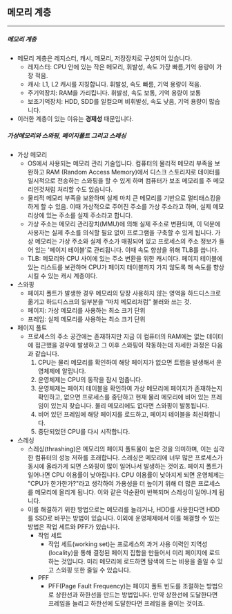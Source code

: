 ## 메모리 계층

----

##### 메모리 계층

- 메모리 계층은 레지스터, 캐시, 메모리, 저장장치로 구성되어 있습니다.
  - 레지스터: CPU 안에 있는 작은 메모리, 휘발성, 속도 가장 빠름,기억 용량이 가장 적음.
  - 캐시: L1, L2 캐시를 지칭합니다. 휘발성, 속도 빠름, 기억 용량이 적음.
  - 주기억장치: RAM을 가리킵니다. 휘발성, 속도 보통, 기억 용량이 보통
  - 보조기억장치: HDD, SDD를 일컬으며 비휘발성, 속도 낮음, 기억 용량이 많습니다.
- 이러한 계층이 있는 이유는 **경제성** 때문입니다.



##### 가상메모리와 스와핑, 페이지폴트 그리고 스레싱

- 가상 메모리
  - OS에서 사용되는 메모리 관리 기술입니다. 
    컴퓨터의 물리적 메모리 부족을 보완하고 RAM (Random Access Memory)에서 디스크 스토리지로 데이터를 일시적으로 전송하는 스와핑을 할 수 있게 하며 컴퓨터가 보조 메모리를 주 메모리인것처럼 처리할 수도 있습니다.
  - 물리적 메모리 부족을 보완하며 실제 마치 큰 메모리를 기반으로 멀티태스킹을 하게 할 수 있음.
    이때 가상적으로 주어진 주소를 가상 주소라고 하며, 실제 메모리상에 있는 주소를 실제 주소라고 합니다.
  - 가상 주소는 메모리 관리장치(MMU)에 의해 실제 주소로 변환되며, 이 덕분에 사용자는 실제 주소를 의식할 필요 없이 프로그램을 구축할 수 있게 됩니다.
    가상 메모리는 가상 주소와 실제 주소가 매핑되어 있고 프로세스의 주소 정보가 들어 있는 '페이지 테이블'로 관리됩니다.
    이때 속도 향상을 위해 TLB를 씁니다.
  - TLB: 메모리와 CPU 사이에 있는 주소 변환을 위한 캐시이다. 페이지 테이블에 있는 리스트를 보관하며 CPU가 페이지 테이블까지 가지 않도록 해 속도를 향상시킬 수 있는 캐시 계층이다.
- 스와핑
  - 페이지 폴트가 발생한 경우 메모리의 당장 사용하지 않는 영역을 하드디스크로 옮기고 하드디스크의 일부분을 “마치 메모리처럼” 불러와 쓰는 것.
  - 페이지: 가상 메모리를 사용하는 최소 크기 단위
  - 프레임: 실제 메모리를 사용하는 최소 크기 단위
- 페이지 폴트
  - 프로세스의 주소 공간에는 존재하지만 지금 이 컴퓨터의 RAM에는 없는 데이터에 접근했을 경우에 발생하고 그 이후 스와핑이 작동하는데 자세한 과정은 다음과 같습니다.
    1. CPU는 물리 메모리를 확인하여 해당 페이지가 없으면 트랩을 발생해서 운영체제에 알립니다.
    2. 운영체제는 CPU의 동작을 잠시 멈춥니다.
    3. 운영체제는 페이지 테이블을 확인하여 가상 메모리에 페이지가 존재하는지 확인하고, 없으면 프로세스를 중단하고 현재 물리 메모리에 비어 있는 프레임이 있는지 찾습니다. 물리 메모리에도 없다면 스와핑이 발동됩니다.
    4. 비어 있던 프레임에 해당 페이지를 로드하고, 페이지 테이블을 최신화합니다.
    5. 중단되었던 CPU를 다시 시작합니다.
- 스레싱
  - 스레싱(thrashing)은 메모리의 페이지 폴트율이 높은 것을 의미하며, 이는 심각한 컴퓨터의 성능 저하를 초래합니다.
    스레싱은 메모리에 너무 많은 프로세스가 동시에 올라가게 되면 스와핑이 많이 일어나서 발생하는 것이죠. 페이지 폴트가 일어나면 CPU 이용률이 낮아집니다.
    CPU 이용률이 낮아지게 되면 운영체제는 "CPU가 한가한가?"라고 생각하여 가용성을 더 높이기 위해 더 많은 프로세스를 메모리에 올리게 됩니다.
    이와 같은 악순환이 반복되며 스레싱이 일어나게 됩니다.
  - 이를 해결하기 위한 방법으로는 메모리를 늘리거나, HDD를 사용한다면 HDD를 SSD로 바꾸는 방법이 있습니다.
    이외에 운영체제에서 이를 해결할 수 있는 방법은 작업 세트와 PFF가 있습니다.
    - 작업 세트
      - 작업 세트(working set)는 프로세스의 과거 사용 이력인 지역성(locality)을 통해 결정된 페이지 집합을 만들어서 미리 페이지에 로드하는 것입니다.
        미리 메모리에 로드하면 탐색에 드는 비용을 줄일 수 있고 스와핑 또한 줄일 수 있습니다.
    - PFF
      - PFF(Page Fault Frequency)는 페이지 폴트 빈도를 조절하는 방법으로 상한선과 하한선을 만드는 방법입니다.
        만약 상한선에 도달한다면 프레임을 늘리고 하한선에 도달한다면 프레임을 줄이는 것이죠.

